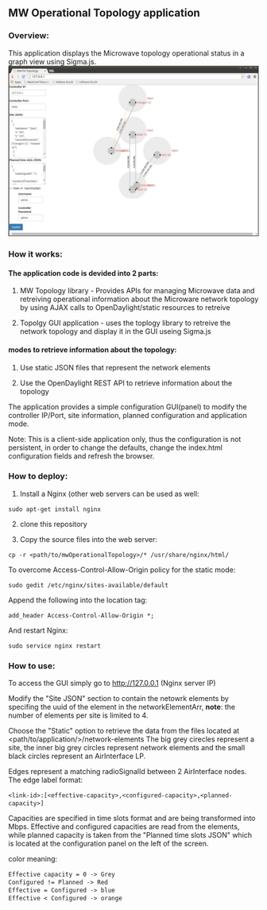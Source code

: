 ## MW Operational Topology application

### Overview:
This application displays the Microwave topology operational status in a graph view using Sigma.js.
![Alt text](Example.JPG "Example")

### How it works:
#### The application code is devided into 2 parts:

1) MW Topology library - Provides APIs for managing Microwave data and retreiving operational information about the Microware network topology by using AJAX calls to OpenDaylight/static resources to retreive 

2) Topolgy GUI application - uses the toplogy library to retreive the network topology and display it in the GUI useing Sigma.js

####  modes to retrieve information about the topology:

1) Use static JSON files that represent the network elements

2) Use the OpenDaylight REST API to retrieve information about the topology

The application provides a simple configuration GUI(panel) to modify the controller IP/Port, site information, planned configuration and application mode.

Note: This is a client-side application only, thus the configuration is not persistent, in order to change the defaults, change the index.html configuration fields and refresh the browser.

### How to deploy:
1) Install a Nginx (other web servers can be used as well:
~~~~
sudo apt-get install nginx
~~~~
2) clone this repository

3) Copy the source files into the web server:
~~~~
cp -r <path/to/mwOperationalTopology>/* /usr/share/nginx/html/
~~~~
To overcome Access-Control-Allow-Origin policy for the static mode:
~~~
sudo gedit /etc/nginx/sites-available/default
~~~
Append the following into the location tag:
~~~
add_header Access-Control-Allow-Origin *;
~~~
And restart Nginx:
~~~
sudo service nginx restart
~~~

### How to use:
To access the GUI simply go to http://127.0.0.1 (Nginx server IP)

Modify the "Site JSON" section to contain the netowrk elements by specifing the uuid of the element in the networkElementArr, **note**: the number of elements per site is limited to 4.

Choose the "Static" option to retrieve the data from the files located at <path/to/application/>/network-elements
The big grey cirecles represent a site, the inner big grey circles represent network elements and the small black circles represent an AirInterface LP.

Edges represent a matching radioSignalId between 2 AirInterface nodes. The edge label format:

    <link-id>:[<effective-capacity>,<configured-capacity>,<planned-capacity>]

Capacities are specified in time slots format and are being transformed into Mbps. Effective and configured capacities are read from the elements, while planned capacity is taken from the "Planned time slots JSON" which is located at the configuration panel on the left of the screen.

color meaning:
~~~
Effective capacity = 0 -> Grey
Configured != Planned -> Red
Effective = Configured -> blue
Effective < Configured -> orange
~~~
